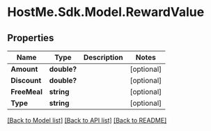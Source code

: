 # HostMe.Sdk.Model.RewardValue
## Properties

Name | Type | Description | Notes
------------ | ------------- | ------------- | -------------
**Amount** | **double?** |  | [optional] 
**Discount** | **double?** |  | [optional] 
**FreeMeal** | **string** |  | [optional] 
**Type** | **string** |  | [optional] 

[[Back to Model list]](../README.md#documentation-for-models) [[Back to API list]](../README.md#documentation-for-api-endpoints) [[Back to README]](../README.md)

